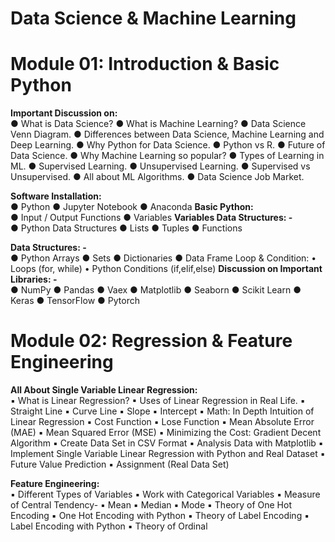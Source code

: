 # Data Science & Machine Learning
# Module 01: Introduction & Basic Python
<b>Important Discussion on:</b> <br>
● What is Data Science?
● What is Machine Learning?
● Data Science Venn Diagram.
● Differences between Data Science, Machine Learning and
Deep Learning.
● Why Python for Data Science.
● Python vs R.
● Future of Data Science.
● Why Machine Learning so popular?
● Types of Learning in ML.
● Supervised Learning.
● Unsupervised Learning.
● Supervised vs Unsupervised.
● All about ML Algorithms.
● Data Science Job Market.

<b>Software Installation:</b><br>
● Python
● Jupyter Notebook
● Anaconda
<b>Basic Python:</b><br>
● Input / Output Functions
● Variables
<b>Variables Data Structures: -</b><br>
● Python Data Structures
● Lists
● Tuples
● Functions

<b>Data Structures: -</b><br>
● Python Arrays
● Sets
● Dictionaries
● Data Frame Loop & Condition:
• Loops (for, while)
• Python Conditions (if,elif,else)
<b>Discussion on Important Libraries: -</b><br>
● NumPy
● Pandas
● Vaex
● Matplotlib
● Seaborn
● Scikit Learn
● Keras
● TensorFlow
● Pytorch
# Module 02: Regression & Feature Engineering
<b>All About Single Variable Linear Regression:</b><br>
▪ What is Linear Regression?
▪ Uses of Linear Regression in Real Life.
▪ Straight Line
▪ Curve Line
▪ Slope
▪ Intercept
▪ Math: In Depth Intuition of Linear Regression
▪ Cost Function
▪ Lose Function
▪ Mean Absolute Error (MAE)
▪ Mean Squared Error (MSE)
▪ Minimizing the Cost: Gradient Decent Algorithm
▪ Create Data Set in CSV Format
▪ Analysis Data with Matplotlib
▪ Implement Single Variable Linear Regression with Python and Real Dataset
▪ Future Value Prediction
▪ Assignment (Real Data Set)

<b>Feature Engineering:</b><br>
▪ Different Types of Variables
▪ Work with Categorical Variables
▪ Measure of Central Tendency-
▪ Mean
▪ Median
▪ Mode
▪ Theory of One Hot Encoding
▪ One Hot Encoding with Python
▪ Theory of Label Encoding
▪ Label Encoding with Python
▪ Theory of Ordinal 

